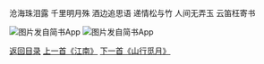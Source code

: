 沧海珠泪露
千里明月殊
酒边追思语
递情松与竹
人间无弄玉
云笛枉寄书



![图片发自简书App](http://upload-images.jianshu.io/upload_images/1691484-70485d47b6ac181d.jpeg?imageMogr2/auto-orient/strip%7CimageView2/2/w/1080/q/50)
![图片发自简书App](http://upload-images.jianshu.io/upload_images/1691484-2ca3a1c87fa0713e.png?imageMogr2/auto-orient/strip%7CimageView2/2/w/1080/q/50)

[返回目录](https://www.jianshu.com/p/f13b34acd5f9)
[上一首《江南》](https://www.jianshu.com/p/ef357b4318e6)
[下一首《山行觅月》](https://www.jianshu.com/p/e62805abe5d9)
